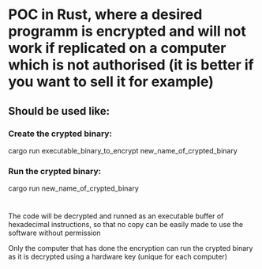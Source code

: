 # POC in Rust, where a desired programm is encrypted and will not work if replicated on a computer which is not authorised (it is better if you want to sell it for example)

## Should be used like:
### Create the crypted binary:
cargo run executable_binary_to_encrypt new_name_of_crypted_binary

### Run the crypted binary:
cargo run new_name_of_crypted_binary

#

The code will be decrypted and runned as an executable buffer of hexadecimal instructions, so that no copy can be easily made to use the software without permission

Only the computer that has done the encryption can run the crypted binary as it is decrypted using a hardware key (unique for each computer)
